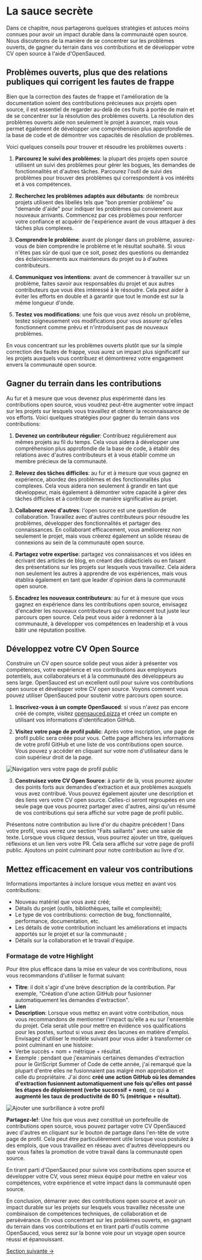 # La sauce secrète

Dans ce chapitre, nous partagerons quelques stratégies et astuces moins connues pour avoir un impact durable dans la communauté open source. Nous discuterons de la manière de se concentrer sur les problèmes ouverts, de gagner du terrain dans vos contributions et de développer votre CV open source à l'aide d'OpenSauced.

## Problèmes ouverts, plus que des relations publiques qui corrigent les fautes de frappe

Bien que la correction des fautes de frappe et l'amélioration de la documentation soient des contributions précieuses aux projets open source, il est essentiel de regarder au-delà de ces fruits à portée de main et de se concentrer sur la résolution des problèmes ouverts. La résolution des problèmes ouverts aide non seulement le projet à avancer, mais vous permet également de développer une compréhension plus approfondie de la base de code et de démontrer vos capacités de résolution de problèmes.

Voici quelques conseils pour trouver et résoudre les problèmes ouverts :

1. **Parcourez le suivi des problèmes**: la plupart des projets open source utilisent un suivi des problèmes pour gérer les bogues, les demandes de fonctionnalités et d'autres tâches. Parcourez l'outil de suivi des problèmes pour trouver des problèmes qui correspondent à vos intérêts et à vos compétences.

2. **Recherchez les problèmes adaptés aux débutants**: de nombreux projets utilisent des libellés tels que "bon premier problème" ou "demande d'aide" pour indiquer les problèmes qui conviennent aux nouveaux arrivants. Commencez par ces problèmes pour renforcer votre confiance et acquérir de l'expérience avant de vous attaquer à des tâches plus complexes.

3. **Comprendre le problème**: avant de plonger dans un problème, assurez-vous de bien comprendre le problème et le résultat souhaité. Si vous n'êtes pas sûr de quoi que ce soit, posez des questions ou demandez des éclaircissements aux mainteneurs du projet ou à d'autres contributeurs.

4. **Communiquez vos intentions**: avant de commencer à travailler sur un problème, faites savoir aux responsables du projet et aux autres contributeurs que vous êtes intéressé à le résoudre. Cela peut aider à éviter les efforts en double et à garantir que tout le monde est sur la même longueur d'onde.

5. **Testez vos modifications**: une fois que vous avez résolu un problème, testez soigneusement vos modifications pour vous assurer qu'elles fonctionnent comme prévu et n'introduisent pas de nouveaux problèmes.

En vous concentrant sur les problèmes ouverts plutôt que sur la simple correction des fautes de frappe, vous aurez un impact plus significatif sur les projets auxquels vous contribuez et démontrerez votre engagement envers la communauté open source.

## Gagner du terrain dans les contributions

Au fur et à mesure que vous devenez plus expérimenté dans les contributions open source, vous voudrez peut-être augmenter votre impact sur les projets sur lesquels vous travaillez et obtenir la reconnaissance de vos efforts. Voici quelques stratégies pour gagner du terrain dans vos contributions:

1. **Devenez un contributeur régulier**: Contribuez régulièrement aux mêmes projets au fil du temps. Cela vous aidera à développer une compréhension plus approfondie de la base de code, à établir des relations avec d'autres contributeurs et à vous établir comme un membre précieux de la communauté.

2. **Relevez des tâches difficiles**: au fur et à mesure que vous gagnez en expérience, abordez des problèmes et des fonctionnalités plus complexes. Cela vous aidera non seulement à grandir en tant que développeur, mais également à démontrer votre capacité à gérer des tâches difficiles et à contribuer de manière significative au projet.

3. **Collaborez avec d'autres**: l'open source est une question de collaboration. Travaillez avec d'autres contributeurs pour résoudre les problèmes, développer des fonctionnalités et partager des connaissances. En collaborant efficacement, vous améliorerez non seulement le projet, mais vous créerez également un solide réseau de connexions au sein de la communauté open source.

4. **Partagez votre expertise**: partagez vos connaissances et vos idées en écrivant des articles de blog, en créant des didacticiels ou en faisant des présentations sur les projets sur lesquels vous travaillez. Cela aidera non seulement les autres à apprendre de vos expériences, mais vous établira également en tant que leader d'opinion dans la communauté open source.

5. **Encadrez les nouveaux contributeurs**: au fur et à mesure que vous gagnez en expérience dans les contributions open source, envisagez d'encadrer les nouveaux contributeurs qui commencent tout juste leur parcours open source. Cela peut vous aider à redonner à la communauté, à développer vos compétences en leadership et à vous bâtir une réputation positive.

## Développez votre CV Open Source

Construire un CV open source solide peut vous aider à présenter vos compétences, votre expérience et vos contributions aux employeurs potentiels, aux collaborateurs et à la communauté des développeurs au sens large. OpenSauced est un excellent outil pour suivre vos contributions open source et développer votre CV open source. Voyons comment vous pouvez utiliser OpenSauced pour soutenir votre parcours open source.

1. **Inscrivez-vous à un compte OpenSauced**: si vous n'avez pas encore créé de compte, visitez [opensauced.pizza](https://opensauced.pizza/) et créez un compte en utilisant vos informations d'identification GitHub.

2. **Visitez votre page de profil public**: Après votre inscription, une page de profil public sera créée pour vous. Cette page affichera les informations de votre profil GitHub et une liste de vos contributions open source. Vous pouvez y accéder en cliquant sur votre nom d'utilisateur dans le coin supérieur droit de la page.

![Navigation vers votre page de profil public](../../images/opensauced-profile.png)

3. **Construisez votre CV Open Source**: à partir de là, vous pourrez ajouter des points forts aux demandes d'extraction et aux problèmes auxquels vous avez contribué. Vous pouvez également ajouter une description et des liens vers votre CV open source. Celles-ci seront regroupées en une seule page que vous pourrez partager avec d'autres, ainsi qu'un résumé de vos contributions qui sera affiché sur votre page de profil public.

Présentons notre contribution au livre d'or du chapitre précédent ! Dans votre profil, vous verrez une section "Faits saillants" avec une saisie de texte. Lorsque vous cliquez dessus, vous pourrez ajouter un titre, quelques réflexions et un lien vers votre PR. Cela sera affiché sur votre page de profil public. Ajoutons un point culminant pour notre contribution au livre d'or.

## Mettez efficacement en valeur vos contributions

Informations importantes à inclure lorsque vous mettez en avant vos contributions:

- Nouveau matériel que vous avez créé;
- Détails du projet (outils, bibliothèques, taille et complexité);
- Le type de vos contributions: correction de bug, fonctionnalité, performance, documentation, etc.
- Les détails de votre contribution incluant les améliorations et impacts apportés sur le projet et sur la communauté ;
- Détails sur la collaboration et le travail d'équipe. 

### Formatage de votre Highlight
Pour être plus efficace dans la mise en valeur de vos contributions, nous vous recommandons d'utiliser le format suivant:
- **Titre**: il doit s'agir d'une brève description de la contribution. Par exemple, "Création d'une action GitHub pour fusionner automatiquement les demandes d'extraction".
- **Lien**
- **Description**: Lorsque vous mettez en avant votre contribution, nous vous recommandons de mentionner l'impact qu'elle a eu sur l'ensemble du projet. Cela serait utile pour mettre en évidence vos qualifications pour les postes, surtout si vous avez des lacunes en matière d'emploi. Envisagez d'utiliser le modèle suivant pour vous aider à transformer ce point culminant en une histoire:
- Verbe succès + nom + métrique + résultat.
- Exemple : pendant que j'examinais certaines demandes d'extraction pour le GirlScript Summer of Code de cette année, j'ai remarqué que la plupart d'entre elles ne fusionnaient pas malgré mon approbation et celle du propriétaire. J'ai donc **créé une action GitHub où les demandes d'extraction fusionnent automatiquement une fois qu'elles ont passé les étapes de déploiement (verbe successif + nom)**, ce qui **a augmenté les taux de productivité de 80 % (métrique + résultat).**

![Ajouter une surbrillance à votre profil](../../images/opensauced-highlights.png)

**Partagez-le!**: Une fois que vous avez constitué un portefeuille de contributions open source, vous pouvez partager votre CV OpenSauced avec d'autres en cliquant sur le bouton de partage dans l'en-tête de votre page de profil. Cela peut être particulièrement utile lorsque vous postulez à des emplois, que vous travaillez en réseau avec d'autres développeurs ou que vous faites la promotion de votre travail dans la communauté open source.

En tirant parti d'OpenSauced pour suivre vos contributions open source et développer votre CV, vous serez mieux équipé pour mettre en valeur vos compétences, votre expérience et votre impact dans la communauté open source.

En conclusion, démarrer avec des contributions open source et avoir un impact durable sur les projets sur lesquels vous travaillez nécessite une combinaison de compétences techniques, de collaboration et de persévérance. En vous concentrant sur les problèmes ouverts, en gagnant du terrain dans vos contributions et en tirant parti d'outils comme OpenSauced, vous serez sur la bonne voie pour un voyage open source réussi et épanouissant.

[Section suivante ->](/translations/fr/07-les-types-de-contributions.md)
